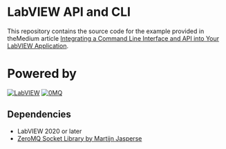 # LabVIEW API and CLI

This repository contains the source code for the example provided in theMedium article [Integrating a Command Line Interface and API into Your LabVIEW Application](https://medium.com/@thomas.zilliox/integrating-a-command-line-interface-and-api-into-your-labview-application-0a44d493a63e).

# Powered by

[![LabVIEW][LabVIEW]][LabVIEW-url]
[![0MQ][0MQ]][0MQ-url]

[LabVIEW]: https://img.shields.io/badge/labview-000000?style=for-the-badge&logo=labview&logoColor=white
[LabVIEW-url]: https://www.ni.com/fr/support/downloads/software-products/download.labview.html

[0MQ]:https://img.shields.io/badge/Ømq-000000?style=for-the-badge&logo=0mq&logoColor=white
[0MQ-url]:https://zeromq.org/

## Dependencies

* LabVIEW 2020 or later
* [ZeroMQ Socket Library by Martijn Jasperse](https://www.vipm.io/package/labview-zmq/)

